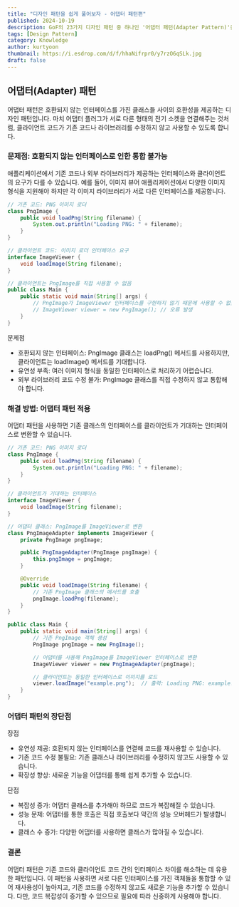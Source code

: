 ```yaml
---
title: "디자인 패턴을 쉽게 풀어보자 - 어댑터 패턴편"
published: 2024-10-19
description: GoF의 23가지 디자인 패턴 중 하나인 '어댑터 패턴(Adapter Pattern)'을 쉽게 풀어보기
tags: [Design Pattern]
category: Knowledge
author: kurtyoon
thumbnail: https://i.esdrop.com/d/f/hhaNifrpr0/y7rzO6qSLk.jpg
draft: false
---
```


## 어댑터(Adapter) 패턴

어댑터 패턴은 호환되지 않는 인터페이스를 가진 클래스들 사이의 호환성을 제공하는 디자인 패턴입니다. 마치 어댑터 플러그가 서로 다른 형태의 전기 소켓을 연결해주는 것처럼, 클라이언트 코드가 기존 코드나 라이브러리를 수정하지 않고 사용할 수 있도록 합니다.

### 문제점: 호환되지 않는 인터페이스로 인한 통합 불가능

애플리케이션에서 기존 코드나 외부 라이브러리가 제공하는 인터페이스와 클라이언트의 요구가 다를 수 있습니다. 예를 들어, 이미지 뷰어 애플리케이션에서 다양한 이미지 형식을 지원해야 하지만 각 이미지 라이브러리가 서로 다른 인터페이스를 제공합니다.

```java
// 기존 코드: PNG 이미지 로더
class PngImage {
    public void loadPng(String filename) {
        System.out.println("Loading PNG: " + filename);
    }
}

// 클라이언트 코드: 이미지 로더 인터페이스 요구
interface ImageViewer {
    void loadImage(String filename);
}

// 클라이언트는 PngImage를 직접 사용할 수 없음
public class Main {
    public static void main(String[] args) {
        // PngImage가 ImageViewer 인터페이스를 구현하지 않기 때문에 사용할 수 없음.
        // ImageViewer viewer = new PngImage(); // 오류 발생
    }
}
```

문제점

- 호환되지 않는 인터페이스: PngImage 클래스는 loadPng() 메서드를 사용하지만, 클라이언트는 loadImage() 메서드를 기대합니다.
- 유연성 부족: 여러 이미지 형식을 동일한 인터페이스로 처리하기 어렵습니다.
- 외부 라이브러리 코드 수정 불가: PngImage 클래스를 직접 수정하지 않고 통합해야 합니다.

### 해결 방법: 어댑터 패턴 적용

어댑터 패턴을 사용하면 기존 클래스의 인터페이스를 클라이언트가 기대하는 인터페이스로 변환할 수 있습니다.

```java
// 기존 코드: PNG 이미지 로더
class PngImage {
    public void loadPng(String filename) {
        System.out.println("Loading PNG: " + filename);
    }
}

// 클라이언트가 기대하는 인터페이스
interface ImageViewer {
    void loadImage(String filename);
}

// 어댑터 클래스: PngImage를 ImageViewer로 변환
class PngImageAdapter implements ImageViewer {
    private PngImage pngImage;

    public PngImageAdapter(PngImage pngImage) {
        this.pngImage = pngImage;
    }

    @Override
    public void loadImage(String filename) {
        // 기존 PngImage 클래스의 메서드를 호출
        pngImage.loadPng(filename);
    }
}

public class Main {
    public static void main(String[] args) {
        // 기존 PngImage 객체 생성
        PngImage pngImage = new PngImage();

        // 어댑터를 사용해 PngImage를 ImageViewer 인터페이스로 변환
        ImageViewer viewer = new PngImageAdapter(pngImage);

        // 클라이언트는 동일한 인터페이스로 이미지를 로드
        viewer.loadImage("example.png");  // 출력: Loading PNG: example.png
    }
}
```

### 어댑터 패턴의 장단점

장점

- 유연성 제공: 호환되지 않는 인터페이스를 연결해 코드를 재사용할 수 있습니다.
- 기존 코드 수정 불필요: 기존 클래스나 라이브러리를 수정하지 않고도 사용할 수 있습니다.
- 확장성 향상: 새로운 기능을 어댑터를 통해 쉽게 추가할 수 있습니다.

단점

- 복잡성 증가: 어댑터 클래스를 추가해야 하므로 코드가 복잡해질 수 있습니다.
- 성능 문제: 어댑터를 통한 호출은 직접 호출보다 약간의 성능 오버헤드가 발생합니다.
- 클래스 수 증가: 다양한 어댑터를 사용하면 클래스가 많아질 수 있습니다.

### 결론

어댑터 패턴은 기존 코드와 클라이언트 코드 간의 인터페이스 차이를 해소하는 데 유용한 패턴입니다. 이 패턴을 사용하면 서로 다른 인터페이스를 가진 객체들을 통합할 수 있어 재사용성이 높아지고, 기존 코드를 수정하지 않고도 새로운 기능을 추가할 수 있습니다. 다만, 코드 복잡성이 증가할 수 있으므로 필요에 따라 신중하게 사용해야 합니다.

